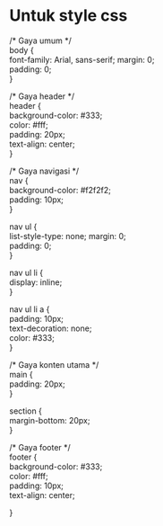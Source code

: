 <h1> Untuk style css </h1>

/* Gaya umum */  
body {  
    font-family: Arial, sans-serif;
    margin: 0;  
    padding: 0;  
}
  
/* Gaya header */  
header {  
    background-color: #333;  
    color: #fff;  
    padding: 20px;  
    text-align: center;  
}

/* Gaya navigasi */  
nav {  
    background-color: #f2f2f2;  
    padding: 10px;  
}

nav ul {  
    list-style-type: none;
    margin: 0;  
    padding: 0;  
}

nav ul li {  
    display: inline;  
}

nav ul li a {  
    padding: 10px;  
    text-decoration: none;  
    color: #333;  
}

/* Gaya konten utama */  
main {  
    padding: 20px;  
}

section {  
    margin-bottom: 20px;  
}

/* Gaya footer */  
footer {  
    background-color: #333;  
    color: #fff;  
    padding: 10px;  
    text-align: center;  

}
